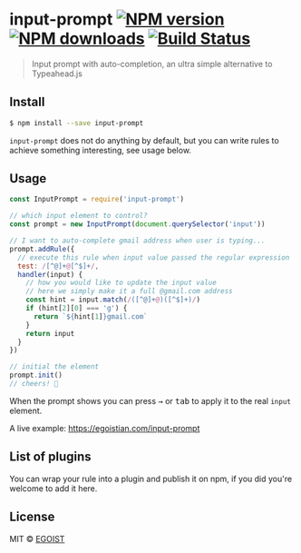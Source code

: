 # input-prompt [![NPM version](https://img.shields.io/npm/v/input-prompt.svg)](https://npmjs.com/package/input-prompt) [![NPM downloads](https://img.shields.io/npm/dm/input-prompt.svg)](https://npmjs.com/package/input-prompt) [![Build Status](https://img.shields.io/circleci/project/egoist/input-prompt/master.svg)](https://circleci.com/gh/egoist/input-prompt)

> Input prompt with auto-completion, an ultra simple alternative to Typeahead.js

## Install

```bash
$ npm install --save input-prompt
```

`input-prompt` does not do anything by default, but you can write rules to achieve something interesting, see usage below.

## Usage

```js
const InputPrompt = require('input-prompt')

// which input element to control?
const prompt = new InputPrompt(document.querySelector('input'))

// I want to auto-complete gmail address when user is typing...
prompt.addRule({
  // execute this rule when input value passed the regular expression
  test: /[^@]+@[^$]+/,
  handler(input) {
    // how you would like to update the input value
    // here we simply make it a full @gmail.com address
    const hint = input.match(/([^@]+@)([^$]+)/)
    if (hint[2][0] === 'g') {
      return `${hint[1]}gmail.com`
    }
    return input
  }
})

// initial the element
prompt.init()
// cheers! 🍻
```

When the prompt shows you can press <kbd>→</kbd> or <kbd>tab</kbd> to apply it to the real `input` element.

A live example: https://egoistian.com/input-prompt

## List of plugins

You can wrap your rule into a plugin and publish it on npm, if you did you're welcome to add it here.

## License

MIT © [EGOIST](https://github.com/egoist)
